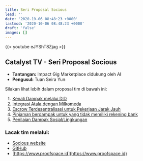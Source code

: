 ```yaml
---
title: Seri Proposal Socious
lead: ''
date: '2020-10-06 08:48:23 +0000'
lastmod: '2020-10-06 08:48:23 +0000'
draft: 'false'
images: []
---
```


{{&lt;  youtube eJYShT8Zjag &gt;}}

## Catalyst TV - Seri Proposal Socious

- **Tantangan:** Impact Gig Marketplace didukung oleh AI
- **Pengusul:** Tuan Seira Yun

Silakan lihat lebih dalam proposal tim di bawah ini:

1. [Kenali Dampak melalui DID](https://cardano.ideascale.com/c/idea/414367)
2. [Integrasi Atala dengan Milkomeda](https://cardano.ideascale.com/c/idea/421540)
3. [Escrow Terdesentralisasi untuk Pekerjaan Jarak Jauh](https://cardano.ideascale.com/c/idea/416112)
4. [Pinjaman berdampak untuk yang tidak memiliki rekening bank](https://cardano.ideascale.com/c/idea/414441)
5. [Penilaian Dampak Sosial/Lingkungan](https://cardano.ideascale.com/c/idea/418201)

### Lacak tim melalui:

- [Socious website](https://socious.io)
- [GitHub](https://github.com/socious-io)
- [https://www.proofspace.id](https://www.proofspace.id)
